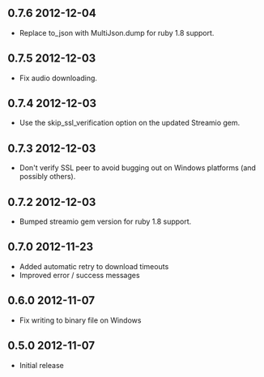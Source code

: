 ## 0.7.6 2012-12-04

* Replace to_json with MultiJson.dump for ruby 1.8 support.

## 0.7.5 2012-12-03

* Fix audio downloading.

## 0.7.4 2012-12-03

* Use the skip_ssl_verification option on the updated Streamio gem.

## 0.7.3 2012-12-03

* Don't verify SSL peer to avoid bugging out on Windows platforms (and possibly others).

## 0.7.2 2012-12-03

* Bumped streamio gem version for ruby 1.8 support.

## 0.7.0 2012-11-23

* Added automatic retry to download timeouts
* Improved error / success messages

## 0.6.0 2012-11-07

* Fix writing to binary file on Windows

## 0.5.0 2012-11-07

* Initial release